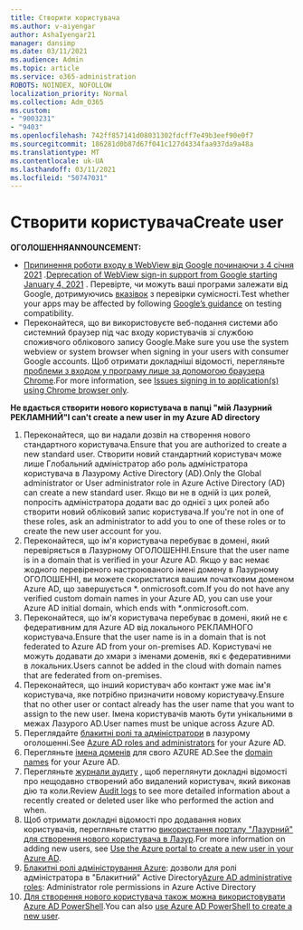 ```yaml
---
title: Створити користувача
ms.author: v-aiyengar
author: AshaIyengar21
manager: dansimp
ms.date: 03/11/2021
ms.audience: Admin
ms.topic: article
ms.service: o365-administration
ROBOTS: NOINDEX, NOFOLLOW
localization_priority: Normal
ms.collection: Adm_O365
ms.custom:
- "9003231"
- "9403"
ms.openlocfilehash: 742ff857141d08031302fdcff7e49b3eef90e0f7
ms.sourcegitcommit: 186281d0b87d67f041c127d4334faa937da9a48a
ms.translationtype: MT
ms.contentlocale: uk-UA
ms.lasthandoff: 03/11/2021
ms.locfileid: "50747031"
---
```

# <a name="create-user"></a><span data-ttu-id="2d2cc-102">Створити користувача</span><span class="sxs-lookup"><span data-stu-id="2d2cc-102">Create user</span></span>

<span data-ttu-id="2d2cc-103">**ОГОЛОШЕННЯ**</span><span class="sxs-lookup"><span data-stu-id="2d2cc-103">**ANNOUNCEMENT:**</span></span>

- <span data-ttu-id="2d2cc-104">[Припинення роботи входу в WebView від Google починаючи з 4 січня 2021](https://docs.microsoft.com/azure/active-directory/external-identities/google-federation#deprecation-of-webview-sign-in-support) .</span><span class="sxs-lookup"><span data-stu-id="2d2cc-104">[Deprecation of WebView sign-in support from Google starting January 4, 2021](https://docs.microsoft.com/azure/active-directory/external-identities/google-federation#deprecation-of-webview-sign-in-support) .</span></span> <span data-ttu-id="2d2cc-105">Перевірте, чи можуть ваші програми залежати від Google, дотримуючись [вказівок](https://go.microsoft.com/fwlink/?linkid=2157323) з перевірки сумісності.</span><span class="sxs-lookup"><span data-stu-id="2d2cc-105">Test whether your apps may be affected by following [Google’s guidance](https://go.microsoft.com/fwlink/?linkid=2157323) on testing compatibility.</span></span>
- <span data-ttu-id="2d2cc-106">Переконайтеся, що ви використовуєте веб-подання системи або системний браузер під час входу користувачів зі службою споживчого облікового запису Google.</span><span class="sxs-lookup"><span data-stu-id="2d2cc-106">Make sure you use the system webview or system browser when signing in your users with consumer Google accounts.</span></span> <span data-ttu-id="2d2cc-107">Щоб отримати докладніші відомості, перегляньте [проблеми з входом у програму лише за допомогою браузера Chrome](https://docs.microsoft.com/office365/troubleshoot/miscellaneous/chrome-behavior-affects-applications).</span><span class="sxs-lookup"><span data-stu-id="2d2cc-107">For more information, see [Issues signing in to application(s) using Chrome browser only](https://docs.microsoft.com/office365/troubleshoot/miscellaneous/chrome-behavior-affects-applications).</span></span>

<span data-ttu-id="2d2cc-108">**Не вдається створити нового користувача в папці "мій Лазурний РЕКЛАМНИЙ"**</span><span class="sxs-lookup"><span data-stu-id="2d2cc-108">**I can't create a new user in my Azure AD directory**</span></span>

1. <span data-ttu-id="2d2cc-109">Переконайтеся, що ви надали дозвіл на створення нового стандартного користувача.</span><span class="sxs-lookup"><span data-stu-id="2d2cc-109">Ensure that you are authorized to create a new standard user.</span></span> <span data-ttu-id="2d2cc-110">Створити новий стандартний користувач може лише Глобальний адміністратор або роль адміністратора користувача в Лазурому Active Directory (AD).</span><span class="sxs-lookup"><span data-stu-id="2d2cc-110">Only the Global administrator or User administrator role in Azure Active Directory (AD) can create a new standard user.</span></span> <span data-ttu-id="2d2cc-111">Якщо ви не в одній із цих ролей, попросіть адміністратора додати вас до однієї з цих ролей або створити новий обліковий запис користувача.</span><span class="sxs-lookup"><span data-stu-id="2d2cc-111">If you're not in one of these roles, ask an administrator to add you to one of these roles or to create the new user account for you.</span></span>
1. <span data-ttu-id="2d2cc-112">Переконайтеся, що ім'я користувача перебуває в домені, який перевіряється в Лазурному ОГОЛОШЕННІ.</span><span class="sxs-lookup"><span data-stu-id="2d2cc-112">Ensure that the user name is in a domain that is verified in your Azure AD.</span></span> <span data-ttu-id="2d2cc-113">Якщо у вас немає жодного перевіреного настроюваного імені домену в Лазурному ОГОЛОШЕННІ, ви можете скористатися вашим початковим доменом Azure AD, що завершується \*. onmicrosoft.com.</span><span class="sxs-lookup"><span data-stu-id="2d2cc-113">If you do not have any verified custom domain names in your Azure AD, you can use your Azure AD initial domain, which ends with \*.onmicrosoft.com.</span></span>
1. <span data-ttu-id="2d2cc-114">Переконайтеся, що ім'я користувача перебуває в домені, який не є федеративним для Azure AD від локального РЕКЛАМНОГО користувача.</span><span class="sxs-lookup"><span data-stu-id="2d2cc-114">Ensure that the user name is in a domain that is not federated to Azure AD from your on-premises AD.</span></span> <span data-ttu-id="2d2cc-115">Користувачі не можуть додавати до хмари з іменами доменів, які є федеративними в локальних.</span><span class="sxs-lookup"><span data-stu-id="2d2cc-115">Users cannot be added in the cloud with domain names that are federated from on-premises.</span></span>
1. <span data-ttu-id="2d2cc-116">Переконайтеся, що інший користувач або контакт уже має ім'я користувача, яке потрібно призначити новому користувачу.</span><span class="sxs-lookup"><span data-stu-id="2d2cc-116">Ensure that no other user or contact already has the user name that you want to assign to the new user.</span></span> <span data-ttu-id="2d2cc-117">Імена користувачів мають бути унікальними в межах Лазурого AD.</span><span class="sxs-lookup"><span data-stu-id="2d2cc-117">User names must be unique across Azure AD.</span></span>
1. <span data-ttu-id="2d2cc-118">Переглядайте [блакитні ролі та адміністратори](https://portal.azure.com/#blade/Microsoft_AAD_IAM/ActiveDirectoryMenuBlade/RolesAndAdministrators) в лазурому оголошенні.</span><span class="sxs-lookup"><span data-stu-id="2d2cc-118">See [Azure AD roles and administrators](https://portal.azure.com/#blade/Microsoft_AAD_IAM/ActiveDirectoryMenuBlade/RolesAndAdministrators) for your Azure AD.</span></span>
1. <span data-ttu-id="2d2cc-119">Перегляньте [імена доменів](https://portal.azure.com/#blade/Microsoft_AAD_IAM/ActiveDirectoryMenuBlade/RolesAndAdministrators) для свого AZURE AD.</span><span class="sxs-lookup"><span data-stu-id="2d2cc-119">See the [domain names](https://portal.azure.com/#blade/Microsoft_AAD_IAM/ActiveDirectoryMenuBlade/RolesAndAdministrators) for your Azure AD.</span></span>
1. <span data-ttu-id="2d2cc-120">Перегляньте [журнали аудиту](https://portal.azure.com/#blade/Microsoft_AAD_IAM/ActiveDirectoryMenuBlade/RolesAndAdministrators) , щоб переглянути докладні відомості про нещодавно створений або видалений користувач, який виконав дію та коли.</span><span class="sxs-lookup"><span data-stu-id="2d2cc-120">Review [Audit logs](https://portal.azure.com/#blade/Microsoft_AAD_IAM/ActiveDirectoryMenuBlade/RolesAndAdministrators) to see more detailed information about a recently created or deleted user like who performed the action and when.</span></span>
1. <span data-ttu-id="2d2cc-121">Щоб отримати докладні відомості про додавання нових користувачів, перегляньте статтю [використання порталу "Лазурний" для створення нового користувача в Лазур](/azure/active-directory/active-directory-users-create-azure-portal).</span><span class="sxs-lookup"><span data-stu-id="2d2cc-121">For more information on adding new users, see [Use the Azure portal to create a new user in your Azure AD](/azure/active-directory/active-directory-users-create-azure-portal).</span></span>
1. <span data-ttu-id="2d2cc-122">[Блакитні ролі адміністрування Azure](https://docs.microsoft.com/azure/active-directory/active-directory-assign-admin-roles): дозволи для ролі адміністратора в "Блакитний" Active Directory</span><span class="sxs-lookup"><span data-stu-id="2d2cc-122">[Azure AD administrative roles](https://docs.microsoft.com/azure/active-directory/active-directory-assign-admin-roles): Administrator role permissions in Azure Active Directory</span></span>
1. <span data-ttu-id="2d2cc-123">[Для створення нового користувача також можна використовувати Azure AD PowerShell](https://docs.microsoft.com/powershell/module/azuread/new-azureaduser?view=azureadps-2.0).</span><span class="sxs-lookup"><span data-stu-id="2d2cc-123">You can also [use Azure AD PowerShell to create a new user](https://docs.microsoft.com/powershell/module/azuread/new-azureaduser?view=azureadps-2.0).</span></span>
